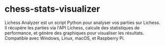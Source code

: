 # chess-stats-visualizer
Lichess Analyzer est un script Python pour analyser vos parties sur Lichess. Il récupère les parties via l'API Lichess, calcule des statistiques de performance, et génère des graphiques pour visualiser les résultats. Compatible avec Windows, Linux, macOS, et Raspberry Pi.
